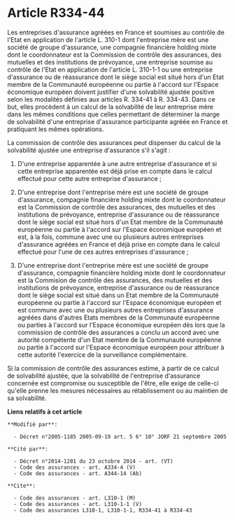 # Article R334-44

Les entreprises d'assurance agréées en France et soumises au contrôle de l'Etat en application de l'article L. 310-1 dont
l'entreprise mère est une société de groupe d'assurance, une compagnie financière holding mixte dont le coordonnateur est la
Commission de contrôle des assurances, des mutuelles et des institutions de prévoyance, une entreprise soumise au contrôle de
l'Etat en application de l'article L. 310-1-1 ou une entreprise d'assurance ou de réassurance dont le siège social est situé
hors d'un Etat membre de la Communauté européenne ou partie à l'accord sur l'Espace économique européen doivent justifier
d'une solvabilité ajustée positive selon les modalités définies aux articles R. 334-41 à R. 334-43. Dans ce but, elles
procèdent à un calcul de la solvabilité de leur entreprise mère dans les mêmes conditions que celles permettant de déterminer
la marge de solvabilité d'une entreprise d'assurance participante agréée en France et pratiquant les mêmes opérations.

La commission de contrôle des assurances peut dispenser du calcul de la solvabilité ajustée une entreprise d'assurance s'il
s'agit :

1. D'une entreprise apparentée à une autre entreprise d'assurance et si cette entreprise apparentée est déjà prise en compte
dans le calcul effectué pour cette autre entreprise d'assurance ;

2. D'une entreprise dont l'entreprise mère est une société de groupe d'assurance, compagnie financière holding mixte dont le
coordonnateur est la Commission de contrôle des assurances, des mutuelles et des institutions de prévoyance, entreprise
d'assurance ou de réassurance dont le siège social est situé hors d'un Etat membre de la Communauté européenne ou partie à
l'accord sur l'Espace économique européen et est, à la fois, commune avec une ou plusieurs autres entreprises d'assurance
agréées en France et déjà prise en compte dans le calcul effectué pour l'une de ces autres entreprises d'assurance ;

3. D'une entreprise dont l'entreprise mère est une société de groupe d'assurance, compagnie financière holding mixte dont le
coordonnateur est la Commision de contrôle des assurances, des mutuelles et des institutions de prévoyance, entreprise
d'assurance ou de réassurance dont le siège social est situé dans un Etat membre de la Communauté européenne ou partie à
l'accord sur l'Espace économique européen et est commune avec une ou plusieurs autres entreprises d'assurance agréées dans
d'autres Etats membres de la Communauté européenne ou parties à l'accord sur l'Espace économique européen dès lors que la
commission de contrôle des assurances a conclu un accord avec une autorité compétente d'un Etat membre de la Communauté
européenne ou partie à l'accord sur l'Espace économique européen pour attribuer à cette autorité l'exercice de la
surveillance complémentaire.

Si la commission de contrôle des assurances estime, à partir de ce calcul de solvabilité ajustée, que la solvabilité de
l'entreprise d'assurance concernée est compromise ou susceptible de l'être, elle exige de celle-ci qu'elle prenne les mesures
nécessaires au rétablissement ou au maintien de sa solvabilité.

**Liens relatifs à cet article**

	**Modifié par**:

	  - Décret n°2005-1185 2005-09-19 art. 5 6° 10° JORF 21 septembre 2005

	**Cité par**:

	  - Décret n°2014-1281 du 23 octobre 2014 - art. (VT)
	  - Code des assurances - art. A334-4 (V)
	  - Code des assurances - art. A344-14 (Ab)

	**Cite**:

	  - Code des assurances - art. L310-1 (M)
	  - Code des assurances - art. L310-1-1 (V)
	  - Code des assurances L310-1, L310-1-1, R334-41 à R334-43
